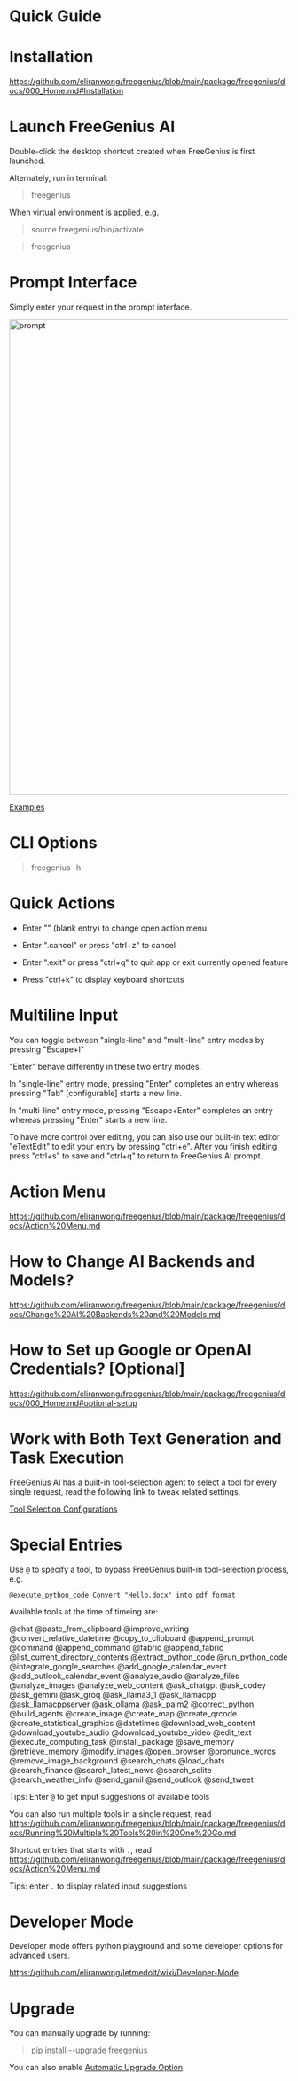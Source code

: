 # Quick Guide

# Installation

https://github.com/eliranwong/freegenius/blob/main/package/freegenius/docs/000_Home.md#Installation

# Launch FreeGenius AI

Double-click the desktop shortcut created when FreeGenius is first launched.

Alternately, run in terminal:

> freegenius

When virtual environment is applied, e.g.

> source freegenius/bin/activate

> freegenius

# Prompt Interface

Simply enter your request in the prompt interface.

<img width="857" alt="prompt" src="https://github.com/eliranwong/letmedoit/assets/25262722/cbf63cf3-29ec-4c75-9c6f-b08f5ea4f5b1">

[Examples](https://github.com/eliranwong/freegenius/blob/main/package/freegenius/docs/Examples.md)

# CLI Options

> freegenius -h

# Quick Actions

* Enter "" (blank entry) to change open action menu

* Enter ".cancel" or press "ctrl+z" to cancel

* Enter ".exit" or press "ctrl+q" to quit app or exit currently opened feature

* Press "ctrl+k" to display keyboard shortcuts

# Multiline Input

You can toggle between "single-line" and "multi-line" entry modes by pressing "Escape+l"

"Enter" behave differently in these two entry modes.

In "single-line" entry mode, pressing "Enter" completes an entry whereas pressing "Tab" [configurable] starts a new line.

In "multi-line" entry mode, pressing "Escape+Enter" completes an entry whereas pressing "Enter" starts a new line.

To have more control over editing, you can also use our built-in text editor "eTextEdit" to edit your entry by pressing "ctrl+e".  After you finish editing, press "ctrl+s" to save and "ctrl+q" to return to FreeGenius AI prompt.

# Action Menu

https://github.com/eliranwong/freegenius/blob/main/package/freegenius/docs/Action%20Menu.md

# How to Change AI Backends and Models?

https://github.com/eliranwong/freegenius/blob/main/package/freegenius/docs/Change%20AI%20Backends%20and%20Models.md

# How to Set up Google or OpenAI Credentials? [Optional]

https://github.com/eliranwong/freegenius/blob/main/package/freegenius/docs/000_Home.md#optional-setup

# Work with Both Text Generation and Task Execution

FreeGenius AI has a built-in tool-selection agent to select a tool for every single request, read the following link to tweak related settings.

[Tool Selection Configurations](https://github.com/eliranwong/freegenius/blob/main/package/freegenius/docs/Tool%20Selection%20Configurations.md)

# Special Entries

Use `@` to specify a tool, to bypass FreeGenius built-in tool-selection process, e.g. 

```
@execute_python_code Convert "Hello.docx" into pdf format
```

Available tools at the time of timeing are:

@chat @paste_from_clipboard @improve_writing @convert_relative_datetime @copy_to_clipboard @append_prompt @command @append_command @fabric @append_fabric @list_current_directory_contents @extract_python_code @run_python_code @integrate_google_searches @add_google_calendar_event @add_outlook_calendar_event @analyze_audio @analyze_files @analyze_images @analyze_web_content @ask_chatgpt @ask_codey @ask_gemini @ask_groq @ask_llama3_1 @ask_llamacpp @ask_llamacppserver @ask_ollama @ask_palm2 @correct_python @build_agents @create_image @create_map @create_qrcode @create_statistical_graphics @datetimes @download_web_content @download_youtube_audio @download_youtube_video @edit_text @execute_computing_task @install_package @save_memory @retrieve_memory @modify_images @open_browser @pronunce_words @remove_image_background @search_chats @load_chats @search_finance @search_latest_news @search_sqlite @search_weather_info @send_gamil @send_outlook @send_tweet

Tips: Enter `@` to get input suggestions of available tools

You can also run multiple tools in a single request, read https://github.com/eliranwong/freegenius/blob/main/package/freegenius/docs/Running%20Multiple%20Tools%20in%20One%20Go.md

Shortcut entries that starts with `.`, read https://github.com/eliranwong/freegenius/blob/main/package/freegenius/docs/Action%20Menu.md

Tips: enter `.` to display related input suggestions

# Developer Mode

Developer mode offers python playground and some developer options for advanced users.

https://github.com/eliranwong/letmedoit/wiki/Developer-Mode

# Upgrade

You can manually upgrade by running:

> pip install --upgrade freegenius

You can also enable [Automatic Upgrade Option](https://github.com/eliranwong/letmedoit/wiki/Automatic-Upgrade-Option)